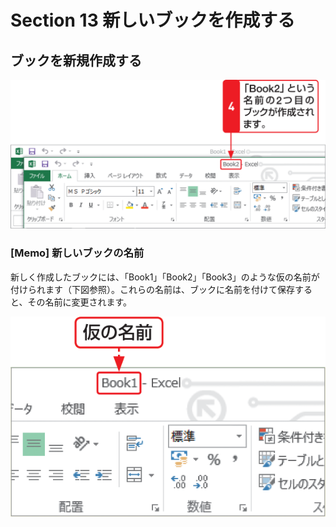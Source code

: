 # Section 13 新しいブックを作成する

## ブックを新規作成する

![](003.png)

### [Memo] 新しいブックの名前

新しく作成したブックには、「Book1」「Book2」「Book3」のような仮の名前が付けられます（下図参照）。これらの名前は、ブックに名前を付けて保存すると、その名前に変更されます。

![memo](004.png)